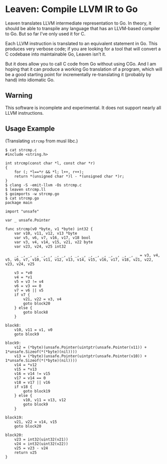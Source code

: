 # Leaven: Compile LLVM IR to Go

Leaven translates LLVM intermediate representation to Go. 
In theory, it should be able to transpile any language that has an LLVM-based compiler to Go.
But so far I’ve only used it for C.

Each LLVM instruction is translated to an equivalent statement in Go.
This produces very verbose code;
if you are looking for a tool that will convert a C codebase into maintainable Go,
Leaven isn’t it.

But it does allow you to call C code from Go without using CGo.
And I am hoping that it can produce a working Go translation of a program,
which will be a good starting point for incrementally re-translating it
(probably by hand) into idiomatic Go.

## Warning

This software is incomplete and experimental.
It does not support nearly all LLVM instructions.

## Usage Example
(Translating `strcmp` from musl libc.)

	$ cat strcmp.c
	#include <string.h>

	int strcmp(const char *l, const char *r)
	{
		for (; *l==*r && *l; l++, r++);
		return *(unsigned char *)l - *(unsigned char *)r;
	}
	$ clang -S -emit-llvm -Os strcmp.c
	$ leaven strcmp.ll
	$ goimports -w strcmp.go
	$ cat strcmp.go
	package main

	import "unsafe"

	var _ unsafe.Pointer

	func strcmp(v0 *byte, v1 *byte) int32 {
		var v10, v11, v12, v13 *byte
		var v5, v6, v7, v16, v17, v18 bool
		var v3, v4, v14, v15, v21, v22 byte
		var v23, v24, v25 int32

		_, _, _, _, _, _, _, _, _, _, _, _, _, _, _, _, _, _, _ = v3, v4, v5, v6, v7, v10, v11, v12, v13, v14, v15, v16, v17, v18, v21, v22, v23, v24, v25

		v3 = *v0
		v4 = *v1
		v5 = v3 != v4
		v6 = v3 == 0
		v7 = v6 || v5
		if v7 {
			v21, v22 = v3, v4
			goto block20
		} else {
			goto block8
		}

	block8:
		v10, v11 = v1, v0
		goto block9

	block9:
		v12 = (*byte)(unsafe.Pointer(uintptr(unsafe.Pointer(v11)) + 1*unsafe.Sizeof(*(*byte)(nil))))
		v13 = (*byte)(unsafe.Pointer(uintptr(unsafe.Pointer(v10)) + 1*unsafe.Sizeof(*(*byte)(nil))))
		v14 = *v12
		v15 = *v13
		v16 = v14 != v15
		v17 = v14 == 0
		v18 = v17 || v16
		if v18 {
			goto block19
		} else {
			v10, v11 = v13, v12
			goto block9
		}

	block19:
		v21, v22 = v14, v15
		goto block20

	block20:
		v23 = int32(uint32(v21))
		v24 = int32(uint32(v22))
		v25 = v23 - v24
		return v25
	}
